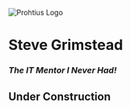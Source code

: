 ![Prohtius Logo](https://prohtiusaws-0001.s3.us-east-1.amazonaws.com/ProhtiusText.png)

# Steve Grimstead
### *The IT Mentor I Never Had!*

## Under Construction

<!--
**Prohtius/Prohtius** is a ✨ _special_ ✨ repository because its `README.md` (this file) appears on your GitHub profile.

Here are some ideas to get you started:

- 🔭 I’m currently working on ...
- 🌱 I’m currently learning ...
- 👯 I’m looking to collaborate on ...
- 🤔 I’m looking for help with ...
- 💬 Ask me about ...
- 📫 How to reach me: ...
- 😄 Pronouns: ...
- ⚡ Fun fact: ...
-->
